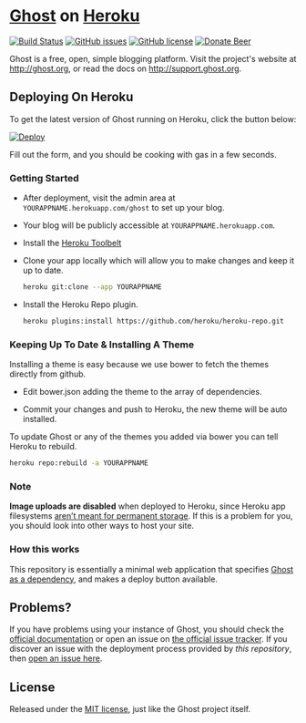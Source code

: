 # [Ghost](https://github.com/TryGhost/Ghost) on [Heroku](http://heroku.com)

[![Build Status](https://travis-ci.org/Pross/ghost-on-heroku.svg?branch=master)](https://travis-ci.org/Pross/ghost-on-heroku)
[![GitHub issues](https://img.shields.io/github/issues/Pross/ghost-on-heroku.svg)](https://github.com/Pross/ghost-on-heroku/issues)
[![GitHub license](https://img.shields.io/badge/license-MIT-blue.svg)](https://raw.githubusercontent.com/Pross/ghost-on-heroku/master/LICENSE)
[![Donate Beer](https://img.shields.io/badge/Donate-Beer-brightgreen.svg)](https://www.changetip.com/tipme/Pross)

Ghost is a free, open, simple blogging platform. Visit the project's website at <http://ghost.org>, or read the docs on <http://support.ghost.org>.

## Deploying On Heroku

To get the latest version of Ghost running on Heroku, click the button below:

[![Deploy](https://www.herokucdn.com/deploy/button.svg)](https://heroku.com/deploy?template=https://github.com/cobyism/ghost-on-heroku)

Fill out the form, and you should be cooking with gas in a few seconds.

### Getting Started

- After deployment, visit the admin area at `YOURAPPNAME.herokuapp.com/ghost` to set up your blog.

- Your blog will be publicly accessible at `YOURAPPNAME.herokuapp.com`.

- Install the [Heroku Toolbelt](https://toolbelt.heroku.com/)

- Clone your app locally which will allow you to make changes and keep it up to date.

  ```sh
  heroku git:clone --app YOURAPPNAME
  ```
- Install the Heroku Repo plugin.

  ```sh
  heroku plugins:install https://github.com/heroku/heroku-repo.git
  ```

### Keeping Up To Date & Installing A Theme

Installing a theme is easy because we use bower to fetch the themes directly from github.

- Edit bower.json adding the theme to the array of dependencies.

- Commit your changes and push to Heroku, the new theme will be auto installed.

To update Ghost or any of the themes you added via bower you can tell Heroku to rebuild.

  ```sh
  heroku repo:rebuild -a YOURAPPNAME
  ```

### Note

**Image uploads are disabled** when deployed to Heroku, since Heroku app filesystems [aren’t meant for permanent storage](https://devcenter.heroku.com/articles/dynos#ephemeral-filesystem). If this is a problem for you, you should look into other ways to host your site.

### How this works

This repository is essentially a minimal web application that specifies [Ghost as a dependency](https://github.com/TryGhost/Ghost/wiki/Using-Ghost-as-an-NPM-module), and makes a deploy button available.

## Problems?

If you have problems using your instance of Ghost, you should check the [official documentation](http://support.ghost.org/) or open an issue on [the official issue tracker](https://github.com/TryGhost/Ghost/issues). If you discover an issue with the deployment process provided by *this repository*, then [open an issue here](https://github.com/cobyism/ghost-on-heroku).

## License

Released under the [MIT license](./LICENSE), just like the Ghost project itself.

